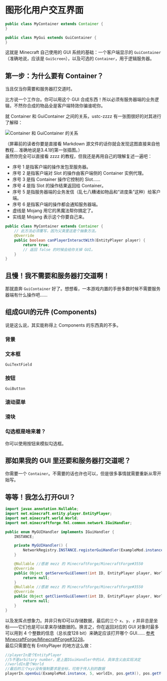 # 图形化用户交互界面

````java
public class MyContainer extends Container {
}

public class MyGui extends GuiContainer {
}
````

这就是 Minecraft 自己使用的 GUI 系统的基础：一个客户端显示的 `GuiContainer`（准确地说，应该是 `GuiScreen`），以及可选的 `Container`，用于逻辑服务器。

## 第一步：为什么要有 Container？
当且仅当你需要和服务器打交道时。

比方说一个工作台。你可以用这个 GUI 合成东西！所以必须有服务器端的业务逻辑，不然你合成的物品全是客户端特效你骗谁呢你。

就 Container 和 GuiContainer 之间的关系，ustc-zzzz 有一张图很好的对其进行了解释：

![Container 和 GuiContainer 的关系](https://fmltutor.ustc-zzzz.net/resources/gui_analysis.png)

（屏幕前的读者你要是直接看 Markdown 源文件的话你就会发现这图直接来自他教程… 准确地说是3.4.1的第一张插图。）  
虽然你完全可以直接看 zzzz 的教程，但我还是再用自己的理解复述一遍吧：

* 序号 1 是指客户端的操作发包至服务器。
* 序号 2 是指客户端对 Slot 的操作由客户端侧的 Container 实例代理。
* 序号 3 是指 Container 操作它控制的 Slot……
* 序号 4 是指 Slot 的操作结果返回给 Container。
* 序号 5 是指服务器端的业务发信（乱七八糟诸如物品和“进度条”这种）给客户端。
* 序号 6 是指客户端的操作都会通知服务器端。
* 虚线是 Mojang 用它的黑魔法帮你搞定了。
* 实线是 Mojang 表示这个你要自己来。

````java
public class MyContainer extends Container {
    // 此方法必须覆写，因为父类里这是个抽象方法。
    @Override
    public boolean canPlayerInteractWith(EntityPlayer player) {
        return true;
        // 返回 false 的时候会给你关掉 GUI。
    }
}
````

## 且慢！我不需要和服务器打交道啊！
那就直奔 `GuiContainer` 好了。想想看，一本游戏内置的手册多数时候不需要服务器端有什么操作吧……

## 组成GUI的元件 (Components)
说是这么说，其实能称得上 Components 的东西真的不多。
### 背景
### 文本框
`GuiTextField`
### 按钮
`GuiButton`
### 滚动菜单
### 滑块
### 勾选框是啥来着？
你可以使用按钮来模拟勾选框。

## 那如果我的 GUI 里还要和服务器打交道呢？

你需要一个 `Container`。不需要的话也许也可以，但是很多事情就需要重新从零开始写。

## 等等！我怎么打开GUI？
````java
import javax.annotation.Nullable;
import net.minecraft.entity.player.EntityPlayer;
import net.minecraft.world.World;
import net.minecraftforge.fml.common.network.IGuiHandler;

public enum MyGUIHandler implements IGuiHandler {
    INSTANCE;

    private MyGUIHandler() {
        NetworkRegistry.INSTANCE.registerGuiHandler(ExampleMod.instance, this);
    }

    @Nullable //感谢 mezz 的 MinecraftForge/MinecraftForge#3550
    @Override
    public Object getServerGuiElement(int ID, EntityPlayer player, World world, int x, int y, int z) {
        return null;
    }
    @Nullable //感谢 mezz 的 MinecraftForge/MinecraftForge#3550
    @Override
    public Object getClientGuiElement(int ID, EntityPlayer player, World world, int x, int y, int z) {
        return null;
    }
}
````

以及发挥点想象力。并非只有ID可以存储数据，最后的三个 `x`、`y`、`z` 并非总是坐标——它们也是可以拿来存储数据的。换言之，你在返回对应的 GUI 对象时最多可以用到 4 个整数的信息（总长度128 bit）来确定应该打开哪个 GUI…… [参考MinecraftForge/MinecraftForge#3228](https://github.com/MinecraftForge/MinecraftForge/issues/3228)。  
最后只需要在有 EntityPlayer 的地方这么做：

````java
//playerIn是个EntityPlayer
//5不是arbitary number，是上面IGuiHandler中的id，具体含义由实现决定
//worldIn是个World
//最后的三个xyz没有强制要求是坐标，可用于传入别的数据
playerIn.openGui(ExampleMod.instance, 5, worldIn, pos.getX(), pos.getY(), pos.getZ());
````
